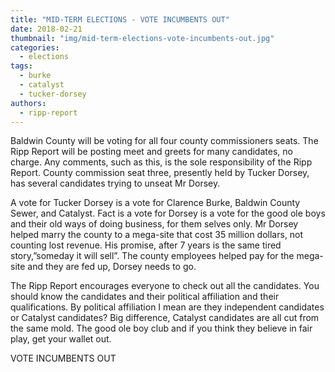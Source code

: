 ```yaml
---
title: "MID-TERM ELECTIONS - VOTE INCUMBENTS OUT"
date: 2018-02-21
thumbnail: "img/mid-term-elections-vote-incumbents-out.jpg"
categories: 
  - elections
tags: 
  - burke
  - catalyst
  - tucker-dorsey
authors: 
  - ripp-report
---
```


Baldwin County will be voting for all four county commissioners seats. The Ripp Report will be posting meet and greets for many candidates, no charge. Any comments, such as this, is the sole responsibility of the Ripp Report. County commission seat three, presently held by Tucker Dorsey, has several candidates trying to unseat Mr Dorsey.

A vote for Tucker Dorsey is a vote for Clarence Burke, Baldwin County Sewer, and Catalyst. Fact is a vote for Dorsey is a vote for the good ole boys and their old ways of doing business, for them selves only. Mr Dorsey helped marry the county to a mega-site that cost 35 million dollars, not counting lost revenue. His promise, after 7 years is the same tired story,”someday it will sell”. The county employees helped pay for the mega-site and they are fed up, Dorsey needs to go.

The Ripp Report encourages everyone to check out all the candidates. You should know the candidates and their political affiliation and their qualifications. By political affiliation I mean are they independent candidates or Catalyst candidates? Big difference, Catalyst candidates are all cut from the same mold. The good ole boy club and if you think they believe in fair play, get your wallet out.

VOTE INCUMBENTS OUT

